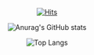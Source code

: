 <div align="center">

  [![Hits](https://hits.seeyoufarm.com/api/count/incr/badge.svg?url=https%3A%2F%2Fgithub.com%2Frud2403%2Fhit-counter&count_bg=%2379C83D&title_bg=%23555555&icon=&icon_color=%23E7E7E7&title=hits&edge_flat=false)](https://hits.seeyoufarm.com)

</div>

<div align="center">
  
  ![Anurag's GitHub stats](https://github-readme-stats.vercel.app/api?username=rud2403&show_icons=true&theme=tokyonight)
  
  ![Top Langs](https://github-readme-stats.vercel.app/api/top-langs/?username=rud2403&layout=compact&theme=tokyonight)
  
</div>

